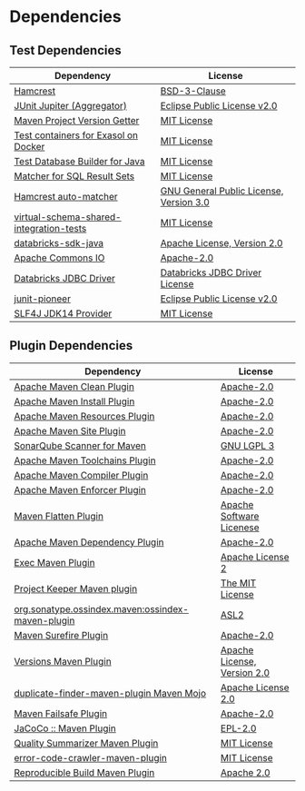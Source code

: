 <!-- @formatter:off -->
# Dependencies

## Test Dependencies

| Dependency                                    | License                                       |
| --------------------------------------------- | --------------------------------------------- |
| [Hamcrest][0]                                 | [BSD-3-Clause][1]                             |
| [JUnit Jupiter (Aggregator)][2]               | [Eclipse Public License v2.0][3]              |
| [Maven Project Version Getter][4]             | [MIT License][5]                              |
| [Test containers for Exasol on Docker][6]     | [MIT License][7]                              |
| [Test Database Builder for Java][8]           | [MIT License][9]                              |
| [Matcher for SQL Result Sets][10]             | [MIT License][11]                             |
| [Hamcrest auto-matcher][12]                   | [GNU General Public License, Version 3.0][13] |
| [virtual-schema-shared-integration-tests][14] | [MIT License][15]                             |
| [databricks-sdk-java][16]                     | [Apache License, Version 2.0][17]             |
| [Apache Commons IO][18]                       | [Apache-2.0][19]                              |
| [Databricks JDBC Driver][20]                  | [Databricks JDBC Driver License][21]          |
| [junit-pioneer][22]                           | [Eclipse Public License v2.0][3]              |
| [SLF4J JDK14 Provider][23]                    | [MIT License][24]                             |

## Plugin Dependencies

| Dependency                                              | License                           |
| ------------------------------------------------------- | --------------------------------- |
| [Apache Maven Clean Plugin][25]                         | [Apache-2.0][19]                  |
| [Apache Maven Install Plugin][26]                       | [Apache-2.0][19]                  |
| [Apache Maven Resources Plugin][27]                     | [Apache-2.0][19]                  |
| [Apache Maven Site Plugin][28]                          | [Apache-2.0][19]                  |
| [SonarQube Scanner for Maven][29]                       | [GNU LGPL 3][30]                  |
| [Apache Maven Toolchains Plugin][31]                    | [Apache-2.0][19]                  |
| [Apache Maven Compiler Plugin][32]                      | [Apache-2.0][19]                  |
| [Apache Maven Enforcer Plugin][33]                      | [Apache-2.0][19]                  |
| [Maven Flatten Plugin][34]                              | [Apache Software Licenese][19]    |
| [Apache Maven Dependency Plugin][35]                    | [Apache-2.0][19]                  |
| [Exec Maven Plugin][36]                                 | [Apache License 2][19]            |
| [Project Keeper Maven plugin][37]                       | [The MIT License][38]             |
| [org.sonatype.ossindex.maven:ossindex-maven-plugin][39] | [ASL2][40]                        |
| [Maven Surefire Plugin][41]                             | [Apache-2.0][19]                  |
| [Versions Maven Plugin][42]                             | [Apache License, Version 2.0][19] |
| [duplicate-finder-maven-plugin Maven Mojo][43]          | [Apache License 2.0][44]          |
| [Maven Failsafe Plugin][45]                             | [Apache-2.0][19]                  |
| [JaCoCo :: Maven Plugin][46]                            | [EPL-2.0][47]                     |
| [Quality Summarizer Maven Plugin][48]                   | [MIT License][49]                 |
| [error-code-crawler-maven-plugin][50]                   | [MIT License][51]                 |
| [Reproducible Build Maven Plugin][52]                   | [Apache 2.0][40]                  |

[0]: http://hamcrest.org/JavaHamcrest/
[1]: https://raw.githubusercontent.com/hamcrest/JavaHamcrest/master/LICENSE
[2]: https://junit.org/junit5/
[3]: https://www.eclipse.org/legal/epl-v20.html
[4]: https://github.com/exasol/maven-project-version-getter/
[5]: https://github.com/exasol/maven-project-version-getter/blob/main/LICENSE
[6]: https://github.com/exasol/exasol-testcontainers/
[7]: https://github.com/exasol/exasol-testcontainers/blob/main/LICENSE
[8]: https://github.com/exasol/test-db-builder-java/
[9]: https://github.com/exasol/test-db-builder-java/blob/main/LICENSE
[10]: https://github.com/exasol/hamcrest-resultset-matcher/
[11]: https://github.com/exasol/hamcrest-resultset-matcher/blob/main/LICENSE
[12]: https://github.com/itsallcode/hamcrest-auto-matcher
[13]: https://www.gnu.org/licenses/gpl-3.0.txt
[14]: https://github.com/exasol/virtual-schema-shared-integration-tests/
[15]: https://github.com/exasol/virtual-schema-shared-integration-tests/blob/main/LICENSE
[16]: https://github.com/databricks/databricks-sdk-java/databricks-sdk-java
[17]: https://github.com/databricks/databricks-sdk-java/blob/main/LICENSE
[18]: https://commons.apache.org/proper/commons-io/
[19]: https://www.apache.org/licenses/LICENSE-2.0.txt
[20]: https://docs.databricks.com/integrations/bi/jdbc-odbc-bi.html
[21]: https://databricks.com/jdbc-odbc-driver-license
[22]: https://junit-pioneer.org/
[23]: http://www.slf4j.org
[24]: http://www.opensource.org/licenses/mit-license.php
[25]: https://maven.apache.org/plugins/maven-clean-plugin/
[26]: https://maven.apache.org/plugins/maven-install-plugin/
[27]: https://maven.apache.org/plugins/maven-resources-plugin/
[28]: https://maven.apache.org/plugins/maven-site-plugin/
[29]: http://docs.sonarqube.org/display/PLUG/Plugin+Library/sonar-maven-plugin
[30]: http://www.gnu.org/licenses/lgpl.txt
[31]: https://maven.apache.org/plugins/maven-toolchains-plugin/
[32]: https://maven.apache.org/plugins/maven-compiler-plugin/
[33]: https://maven.apache.org/enforcer/maven-enforcer-plugin/
[34]: https://www.mojohaus.org/flatten-maven-plugin/
[35]: https://maven.apache.org/plugins/maven-dependency-plugin/
[36]: https://www.mojohaus.org/exec-maven-plugin
[37]: https://github.com/exasol/project-keeper/
[38]: https://github.com/exasol/project-keeper/blob/main/LICENSE
[39]: https://sonatype.github.io/ossindex-maven/maven-plugin/
[40]: http://www.apache.org/licenses/LICENSE-2.0.txt
[41]: https://maven.apache.org/surefire/maven-surefire-plugin/
[42]: https://www.mojohaus.org/versions/versions-maven-plugin/
[43]: https://basepom.github.io/duplicate-finder-maven-plugin
[44]: http://www.apache.org/licenses/LICENSE-2.0.html
[45]: https://maven.apache.org/surefire/maven-failsafe-plugin/
[46]: https://www.jacoco.org/jacoco/trunk/doc/maven.html
[47]: https://www.eclipse.org/legal/epl-2.0/
[48]: https://github.com/exasol/quality-summarizer-maven-plugin/
[49]: https://github.com/exasol/quality-summarizer-maven-plugin/blob/main/LICENSE
[50]: https://github.com/exasol/error-code-crawler-maven-plugin/
[51]: https://github.com/exasol/error-code-crawler-maven-plugin/blob/main/LICENSE
[52]: http://zlika.github.io/reproducible-build-maven-plugin
